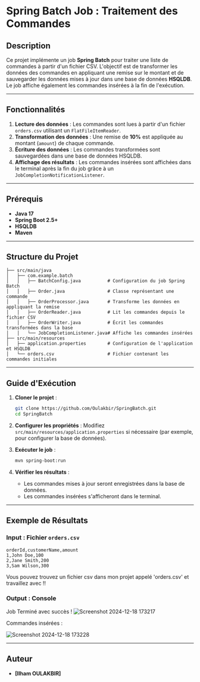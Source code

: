 # Spring Batch Job : Traitement des Commandes

## Description

Ce projet implémente un job **Spring Batch** pour traiter une liste de commandes à partir d'un fichier CSV. L'objectif est de transformer les données des commandes en appliquant une remise sur le montant et de sauvegarder les données mises à jour dans une base de données **HSQLDB**. Le job affiche également les commandes insérées à la fin de l'exécution.

---

## Fonctionnalités

1. **Lecture des données** : Les commandes sont lues à partir d'un fichier `orders.csv` utilisant un `FlatFileItemReader`.
2. **Transformation des données** : Une remise de **10%** est appliquée au montant (`amount`) de chaque commande.
3. **Écriture des données** : Les commandes transformées sont sauvegardées dans une base de données HSQLDB.
4. **Affichage des résultats** : Les commandes insérées sont affichées dans le terminal après la fin du job grâce à un `JobCompletionNotificationListener`.

---

## Prérequis

- **Java 17**
- **Spring Boot 2.5+**
- **HSQLDB**
- **Maven**

---

## Structure du Projet

```
├── src/main/java
│   ├── com.example.batch
│   │   ├── BatchConfig.java          # Configuration du job Spring Batch
│   │   ├── Order.java                # Classe représentant une commande
│   │   ├── OrderProcessor.java       # Transforme les données en appliquant la remise
│   │   ├── OrderReader.java          # Lit les commandes depuis le fichier CSV
│   │   ├── OrderWriter.java          # Écrit les commandes transformées dans la base
│   │   └── JobCompletionListener.java# Affiche les commandes insérées
├── src/main/resources
│   ├── application.properties        # Configuration de l'application et HSQLDB
│   └── orders.csv                    # Fichier contenant les commandes initiales
```

---

## Guide d'Exécution

1. **Cloner le projet** :
   ```bash
   git clone https://github.com/Oulakbir/SpringBatch.git
   cd SpringBatch
   ```

2. **Configurer les propriétés** :
   Modifiez `src/main/resources/application.properties` si nécessaire (par exemple, pour configurer la base de données).

3. **Exécuter le job** :
   ```bash
   mvn spring-boot:run
   ```

4. **Vérifier les résultats** :
   - Les commandes mises à jour seront enregistrées dans la base de données.
   - Les commandes insérées s'afficheront dans le terminal.

---

## Exemple de Résultats

### Input : Fichier `orders.csv`
```csv
orderId,customerName,amount
1,John Doe,100
2,Jane Smith,200
3,Sam Wilson,300
```
Vous pouvez trouvez un fichier csv dans mon projet appelé 'orders.csv' et travaillez avec !!

### Output : Console

Job Terminé avec succès !
![Screenshot 2024-12-18 173217](https://github.com/user-attachments/assets/7a51d381-4675-4791-b873-edbc8687f81b)

Commandes insérées :

![Screenshot 2024-12-18 173228](https://github.com/user-attachments/assets/3f5fa793-ee96-4a39-add8-747415228eb5)

---

## Auteur

- **[Ilham OULAKBIR]**

